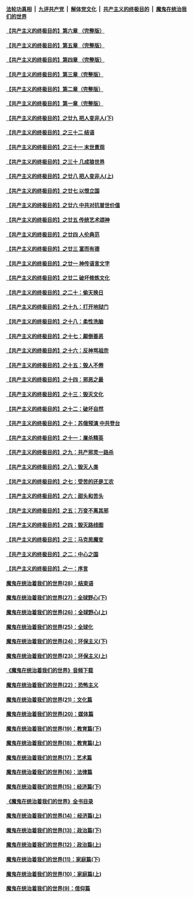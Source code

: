 ####  [法轮功真相](../../../../basic/blob/master/README.md?t=06201301) &nbsp;|&nbsp; [九评共产党](../../../../9ping.md/blob/master/README.md?t=06201301) &nbsp;|&nbsp; [解体党文化](../../../../jtdwh.md/blob/master/README.md?t=06201301)  &nbsp;|&nbsp; [共产主义的终极目的](../../../../gczydzjmd.md/blob/master/README.md?t=06201301) &nbsp;|&nbsp; [魔鬼在统治我们的世界](../../../../mgztzwmdsj.md/blob/master/README.md?t=06201301) 

#### [【共产主义的终极目的】第六章 （完整版）](../pages/nsc422/n11428913.md?t=06201301) 

#### [【共产主义的终极目的】第五章 （完整版）](../pages/nsc422/n11428912.md?t=06201301) 

#### [【共产主义的终极目的】第四章 （完整版）](../pages/nsc422/n11428907.md?t=06201301) 

#### [【共产主义的终极目的】第三章（完整版）](../pages/nsc422/n11428848.md?t=06201301) 

#### [【共产主义的终极目的】第二章（完整版）](../pages/nsc422/n11428831.md?t=06201301) 

#### [【共产主义的终极目的】第一章（完整版）](../pages/nsc422/n11417651.md?t=06201301) 

#### [【共产主义的终极目的】之廿九 把人变非人(下)](../pages/nsc422/n11344140.md?t=06201301) 

#### [【共产主义的终极目的】之三十二 结语](../pages/nsc422/n11360535.md?t=06201301) 

#### [【共产主义的终极目的】之三十一 末世景观](../pages/nsc422/n11351129.md?t=06201301) 

#### [【共产主义的终极目的】之三十 几成狼世界](../pages/nsc422/n11348280.md?t=06201301) 

#### [【共产主义的终极目的】之廿八 把人变非人(上)](../pages/nsc422/n11340492.md?t=06201301) 

#### [【共产主义的终极目的】之廿七 以恨立国](../pages/nsc422/n11336944.md?t=06201301) 

#### [【共产主义的终极目的】之廿六 中共对抗普世价值](../pages/nsc422/n11324785.md?t=06201301) 

#### [【共产主义的终极目的】之廿五 传统艺术颂神](../pages/nsc422/n11296396.md?t=06201301) 

#### [【共产主义的终极目的】之廿四 人伦典范](../pages/nsc422/n11296397.md?t=06201301) 

#### [【共产主义的终极目的】之廿三 富而有德](../pages/nsc422/n11283598.md?t=06201301) 

#### [【共产主义的终极目的】之廿一 神传语言文字](../pages/nsc422/n11263265.md?t=06201301) 

#### [【共产主义的终极目的】之廿二 破坏修炼文化](../pages/nsc422/n11245728.md?t=06201301) 

#### [【共产主义的终极目的】之二十：偷天换日](../pages/nsc422/n11238846.md?t=06201301) 

#### [【共产主义的终极目的】之十九：打开地狱门](../pages/nsc422/n11206376.md?t=06201301) 

#### [【共产主义的终极目的】之十八：柔性洗脑](../pages/nsc422/n11199994.md?t=06201301) 

#### [【共产主义的终极目的】之十七：颠倒善恶](../pages/nsc422/n11179782.md?t=06201301) 

#### [【共产主义的终极目的】之十六：反神骂祖宗](../pages/nsc422/n11166798.md?t=06201301) 

#### [【共产主义的终极目的】之十五：毁人不倦](../pages/nsc422/n11166792.md?t=06201301) 

#### [【共产主义的终极目的】之十四：邪恶之最](../pages/nsc422/n11150249.md?t=06201301) 

#### [【共产主义的终极目的】之十三：毁灭文化](../pages/nsc422/n11135227.md?t=06201301) 

#### [【共产主义的终极目的】之十二：破坏自然](../pages/nsc422/n11135214.md?t=06201301) 

#### [【共产主义的终极目的】之十：苏俄预演 中共登台](../pages/nsc422/n11118424.md?t=06201301) 

#### [【共产主义的终极目的】之十一：屠杀精英](../pages/nsc422/n11118442.md?t=06201301) 

#### [【共产主义的终极目的】之九：共产邪灵一路杀](../pages/nsc422/n11114139.md?t=06201301) 

#### [【共产主义的终极目的】之八：毁灭人类](../pages/nsc422/n11108503.md?t=06201301) 

#### [【共产主义的终极目的】之七：受苦的还是工农](../pages/nsc422/n11101809.md?t=06201301) 

#### [【共产主义的终极目的】之六：甜头和苦头](../pages/nsc422/n11096971.md?t=06201301) 

#### [【共产主义的终极目的】之五：万变不离其邪](../pages/nsc422/n11091285.md?t=06201301) 

#### [【共产主义的终极目的】之四：毁灭路线图](../pages/nsc422/n11086284.md?t=06201301) 

#### [【共产主义的终极目的】之三：马克思魔变](../pages/nsc422/n11061941.md?t=06201301) 

#### [【共产主义的终极目的】之二：中心之国](../pages/nsc422/n11047728.md?t=06201301) 

#### [【共产主义的终极目的】之一：序言](../pages/nsc422/n11086077.md?t=06201301) 

#### [魔鬼在统治着我们的世界(28)：结束语](../pages/nsc422/n10936246.md?t=06201301) 

#### [魔鬼在统治着我们的世界(27)：全球野心(下)](../pages/nsc422/n10928319.md?t=06201301) 

#### [魔鬼在统治着我们的世界(26)：全球野心(上)](../pages/nsc422/n10900318.md?t=06201301) 

#### [魔鬼在统治着我们的世界(25)：全球化](../pages/nsc422/n10788205.md?t=06201301) 

#### [魔鬼在统治着我们的世界(24)：环保主义(下)](../pages/nsc422/n10695307.md?t=06201301) 

#### [魔鬼在统治着我们的世界(23)：环保主义(上)](../pages/nsc422/n10688613.md?t=06201301) 

#### [《魔鬼在统治着我们的世界》音频下载](../pages/nsc422/n10635553.md?t=06201301) 

#### [魔鬼在统治着我们的世界(22)：恐怖主义](../pages/nsc422/n10614727.md?t=06201301) 

#### [魔鬼在统治着我们的世界(21)：文化篇](../pages/nsc422/n10597706.md?t=06201301) 

#### [魔鬼在统治着我们的世界(20)：媒体篇](../pages/nsc422/n10586579.md?t=06201301) 

#### [魔鬼在统治着我们的世界(19)：教育篇(下)](../pages/nsc422/n10564808.md?t=06201301) 

#### [魔鬼在统治着我们的世界(18)：教育篇(上)](../pages/nsc422/n10526970.md?t=06201301) 

#### [魔鬼在统治着我们的世界(17)：艺术篇](../pages/nsc422/n10499093.md?t=06201301) 

#### [魔鬼在统治着我们的世界(16)：法律篇](../pages/nsc422/n10485969.md?t=06201301) 

#### [魔鬼在统治着我们的世界(15)：经济篇(下)](../pages/nsc422/n10469975.md?t=06201301) 

#### [《魔鬼在统治着我们的世界》全书目录](../pages/nsc422/n10464261.md?t=06201301) 

#### [魔鬼在统治着我们的世界(14)：经济篇(上)](../pages/nsc422/n10457370.md?t=06201301) 

#### [魔鬼在统治着我们的世界(13)：政治篇(下)](../pages/nsc422/n10448270.md?t=06201301) 

#### [魔鬼在统治着我们的世界(12)：政治篇(上)](../pages/nsc422/n10444576.md?t=06201301) 

#### [魔鬼在统治着我们的世界(11)：家庭篇(下)](../pages/nsc422/n10440961.md?t=06201301) 

#### [魔鬼在统治着我们的世界(10)：家庭篇(上)](../pages/nsc422/n10435448.md?t=06201301) 

#### [魔鬼在统治着我们的世界(9)：信仰篇](../pages/nsc422/n10432159.md?t=06201301) 

